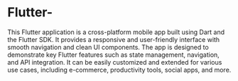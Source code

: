# Flutter-
This Flutter application is a cross-platform mobile app built using Dart and the Flutter SDK. It provides a responsive and user-friendly interface with smooth navigation and clean UI components. The app is designed to demonstrate key Flutter features such as state management, navigation, and API integration. It can be easily customized and extended for various use cases, including e-commerce, productivity tools, social apps, and more.
